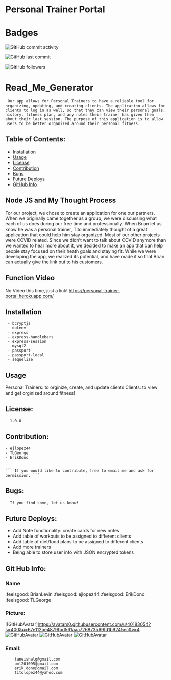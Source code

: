 # Personal Trainer Portal

# Badges

![GitHub commit activity](https://img.shields.io/github/commit-activity/m/BrianLevin/Personal-Trainer-Portal)

![GitHub last commit](https://img.shields.io/github/last-commit/BrianLevin/Personal-Trainer-Portal)

![GitHub followers](https://img.shields.io/github/followers/BrianLevin?style=social)


# Read_Me_Generator 

     Our app allows for Personal Trainers to have a reliable tool for organizing, updating, and creating clients. The application allows for clients to log in as well, so that they can view their personal goals, history, fitness plan, and any notes their trainer has given them about their last session. The purpose of this application is to allow users to be better organized around their personal fitness. 

## Table of Contents:

* [Installation](#Installation)
* [Usage](#Usage)
* [License](#License)
* [Contribution](#Contribution)
* [Bugs](#Bugs)
* [Future Deploys](#Future-Deploys)
* [GitHub Info](#GitHub-Info)



## Node JS and My Thought Process 

For our project, we chose to create an application for one our partners. When we originally came together as a group, we were discussing what each of us does during our free time and professionally. When Brian let us know he was a personal trainer, Tito immediately thought of a great application that could help him stay organized. Most of our other projects were COVID related. Since we didn’t want to talk about COVID anymore than we wanted to hear more about it, we decided to make an app that can help people stay focused on their heath goals and staying fit. While we were developing the app, we realized its potential, and have made it so that Brian can actually give the link out to his customers. 

## Function Video 

No Video this time, just a link! https://personal-trainer-portal.herokuapp.com/

## Installation

     - bcryptjs 
     - dotenv
     - express
     - express-handlebars
     - express-session
     - mysql2
     - passport
     - passport-local
     - sequelize 

## Usage
   
   Personal Trainers: to orginize, create, and update clients
   Clients: to view and get orginized around fitness! 

## License:

      1.0.0 

## Contribution:

    - ejlopez44
    - TLGeorge
    - ErikDono

    
    ``` If you would like to contribute, free to email me and ask for permission. ```

## Bugs:

      If you find some, let us know! 

## Future Deploys:

- Add Note functionality: create cards for new notes
- Add table of workouts to be assigned to different clients
- Add table of diet/food plans to be assigned to different clients
- Add more trainers
- Being able to store user info with JSON encrypted tokens

   


## Git Hub Info:
### Name
    
  :feelsgood: BrianLevin
  :feelsgood: ejlopez44 
  :feelsgood: ErikDono
  :feelsgood: TLGeorge


### Picture:

![GitHubAvatar]https://avatars0.githubusercontent.com/u/40183054?s=400&u=67e112be4879fbd561aaa726873569fd1b9245ec&v=4
![GitHubAvatar](https://avatars2.githubusercontent.com/u/60828138?s=400&u=c23902874c6b76dc93f6f200106b70bd0da7cd1f&v=4)
![GitHubAvatar](https://avatars3.githubusercontent.com/u/59715938?s=400&u=9c054f2c424cc9a24e4c8f2c76ea1e7d4c05ed90&v=4)
![GitHubAvatar](https://avatars2.githubusercontent.com/u/61159557?v=4) 

### Email:

        taneishalg@gmail.com
        bml201095@gmail.com
        erik.dono@gmail.com 
        titolopez44@yahoo.com

        